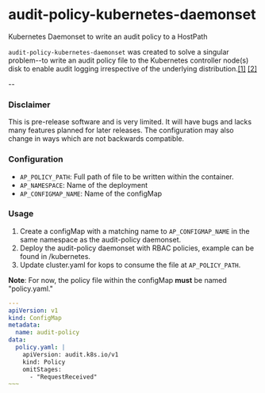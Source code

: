 # audit-policy-kubernetes-daemonset
Kubernetes Daemonset to write an audit policy to a HostPath

`audit-policy-kubernetes-daemonset` was created to solve a singular problem--to write an audit policy file to the Kubernetes controller node(s) disk to enable audit logging irrespective of the underlying distribution.[[1]](https://github.com/kubernetes/kops/blob/master/docs/cluster_spec.md#audit-logging) [[2]](https://github.com/kubernetes/kops/blob/master/docs/cluster_spec.md#fileassets)

--

### Disclaimer ###

This is pre-release software and is very limited. It will have bugs and lacks many features planned for later releases. The configuration may also change in ways which are not backwards compatible.

### Configuration ###

* `AP_POLICY_PATH`: Full path of file to be written within the container.
* `AP_NAMESPACE`: Name of the deployment
* `AP_CONFIGMAP_NAME`: Name of the configMap

### Usage ###

1. Create a configMap with a matching name to `AP_CONFIGMAP_NAME` in the same namespace as the audit-policy daemonset.
2. Deploy the audit-policy daemonset with RBAC policies, example can be found in /kubernetes.
3. Update cluster.yaml for kops to consume the file at `AP_POLICY_PATH`.

**Note**: For now, the policy file within the configMap **must** be named "policy.yaml."

```yaml
---
apiVersion: v1
kind: ConfigMap
metadata:
  name: audit-policy
data:
  policy.yaml: |
    apiVersion: audit.k8s.io/v1
    kind: Policy
    omitStages:
      - "RequestReceived"
~~~
```